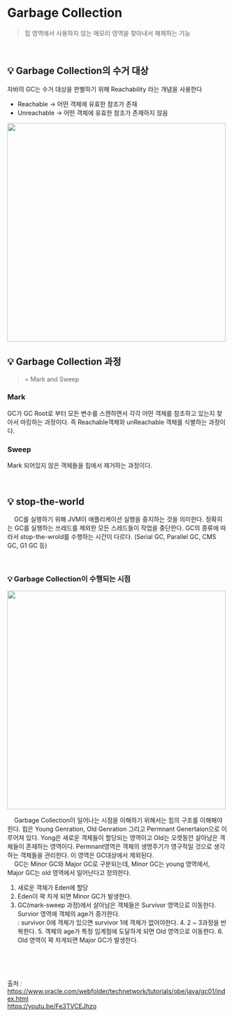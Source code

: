 # Garbage Collection
> 힙 영역에서 사용하지 않는 메모리 영역을 찾아내서 해제하는 기능
<br>

## 💡 Garbage Collection의 수거 대상

자바의 GC는 수거 대상을 판별하기 위해 Reachability 라는 개념을 사용한다 <br>
- Reachable → 어떤 객체에 유효한 참조가 존재
- Unreachable → 어떤 객체에 유효한 참조가 존재하지 않음

<img src="https://user-images.githubusercontent.com/70243735/133929810-10a6d081-46e5-4be2-93d3-36277573143d.png" width ="500px">

<br>

## 💡 Garbage Collection 과정
> = Mark and Sweep

### Mark

GC가 GC Root로 부터 모든 변수를 스캔하면서 각각 어떤 객체를 참조하고 있는지 찾아서 마킹하는 과정이다. 즉 Reachable객체와 unReachable 객체를 식별하는 과정이다.

### Sweep

Mark 되어있지 않은 객체들을 힙에서 제거하는 과정이다.

<br>


## 💡 stop-the-world

&nbsp; &nbsp; GC를 실행하기 위해 JVM이 애플리케이션 실행을 중지하는 것을 의미한다. 정확히는 GC를 실행하는 쓰레드를 제외한 모든 스레드들이 작업을 중단한다. GC의 종류에 따라서 stop-the-wrold를 수행하는 시간이 다르다. (Serial GC, Parallel GC, CMS GC, G1 GC 등)

<br>

### 💡 Garbage Collection이 수행되는 시점

<img src="https://user-images.githubusercontent.com/70243735/133928791-589cc641-3bc2-4200-86c6-732dd647fcf9.png" width="500px">

&nbsp; &nbsp; Garbage Collection이 일어나는 시점을 이해하기 위해서는 힙의 구조를 이해해야힌다.
힙은 Young Genration, Old Genration 그리고 Permnant Genertaion으로 이루어져 있다.
Yong은 새로운 객체들이 할당되는 영역이고 Old는 오랫동안 살아남은 객체들이 존재하는 영역이다. Permnant영역은 객체의 생명주기가 영구적일 것으로 생각하는 객체들을 관리한다. 이 영역은 GC대상에서 제외된다.<br>
&nbsp; &nbsp; GC는 Minor GC와 Major GC로 구분되는데, Minor GC는 young 영역에서, Major GC는 old 영역에서 일어난다고 정의한다.
1. 새로운 객체가 Eden에 할당
2. Eden이 꽉 차게 되면 Minor GC가 발생한다.
3. GC(mark-sweep 과정)에서 살아남은 객체들은 Survivor 영역으로 이동한다. Survior 영역에 객체의 age가 증가한다. <br>
   : survivor 0에 객체가 있으면 survivor 1에 객체가 없어야한다.
   4. 2 ~ 3과정을 반복한다.
   5. 객체의 age가 특정 임계점에 도달하게 되면 Old 영역으로 이동한다.
   6. Old 영역이 꽉 차게되면 Major GC가 발생한다.





<br>
<br>
<br>

출처 : <br>
https://www.oracle.com/webfolder/technetwork/tutorials/obe/java/gc01/index.html<br>
https://youtu.be/Fe3TVCEJhzo